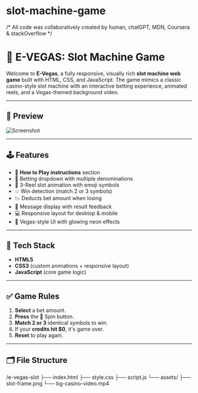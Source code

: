 # slot-machine-game

/* All code was collaboratively created by human, chatGPT, MDN, Coursera & stackOverflow */

# 🎰 E-VEGAS: Slot Machine Game

Welcome to **E-Vegas**, a fully responsive, visually rich **slot machine web game** built with HTML, CSS, and JavaScript. The game mimics a classic casino-style slot machine with an interactive betting experience, animated reels, and a Vegas-themed background video.

---

## 📸 Preview

![Screenshot](img_assets/screenshot.png)

---

## 🕹️ Features

- 🎯 **How to Play instructions** section
- 💸 Betting dropdown with multiple denominations
- 🎰 3-Reel slot animation with emoji symbols
- 💥 Win detection (match 2 or 3 symbols)
- 📉 Deducts bet amount when losing
- 💬 Message display with result feedback
- 💻 Responsive layout for desktop & mobile
- 🎨 Vegas-style UI with glowing neon effects

---

## 🔧 Tech Stack

- **HTML5**
- **CSS3** (custom animations + responsive layout)
- **JavaScript** (core game logic)

---

## ✅ Game Rules

1. **Select** a bet amount.
2. **Press** the 🎱 Spin button.
3. **Match 2 or 3** identical symbols to win.
4. If your **credits hit $0**, it's game over.
5. **Reset** to play again.

---

## 🗂️ File Structure
/e-vegas-slot
├── index.html
├── style.css
├── script.js
└── assets/
├── slot-frame.png
└── bg-casino-video.mp4

